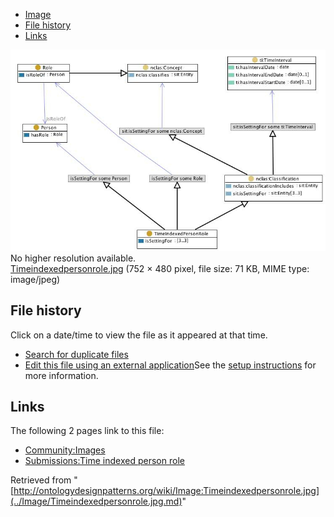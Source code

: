 * [Image](../Image/Timeindexedpersonrole.jpg.md#file)
* [File history](../Image/Timeindexedpersonrole.jpg.md#filehistory)
* [Links](../Image/Timeindexedpersonrole.jpg.md#filelinks)

[![Image:Timeindexedpersonrole.jpg](../images/d/d2/Timeindexedpersonrole.jpg)](../images/d/d2/Timeindexedpersonrole.jpg)  
No higher resolution available.  
[Timeindexedpersonrole.jpg](../images/d/d2/Timeindexedpersonrole.jpg)‎ (752 × 480 pixel, file size: 71 KB, MIME type: image/jpeg)

## File history

Click on a date/time to view the file as it appeared at that time.



  
* [Search for duplicate files](http://ontologydesignpatterns.org/wiki/Special:FileDuplicateSearch/Timeindexedpersonrole.jpg "Special:FileDuplicateSearch/Timeindexedpersonrole.jpg")
* [Edit this file using an external application](http://ontologydesignpatterns.org/wiki/index.php?title=Image:Timeindexedpersonrole.jpg&action=edit&externaledit=true&mode=file "Image:Timeindexedpersonrole.jpg")See the [setup instructions](http://www.mediawiki.org/wiki/Manual:External_editors "http://www.mediawiki.org/wiki/Manual:External_editors") for more information.

## Links



The following 2 pages link to this file:


* [Community:Images](../Community/Images.md "Community:Images")
* [Submissions:Time indexed person role](../Submissions/Time_indexed_person_role.md "Submissions:Time indexed person role")


Retrieved from "[http://ontologydesignpatterns.org/wiki/Image:Timeindexedpersonrole.jpg](../Image/Timeindexedpersonrole.jpg.md)"
